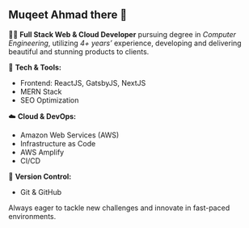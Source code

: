 ## Muqeet Ahmad there 👋

👨‍💻 **Full Stack Web & Cloud Developer** pursuing degree in _Computer Engineering_, utilizing _4+ years’_ experience, developing and delivering beautiful and stunning products to clients.

🚀 **Tech & Tools:**
 - Frontend: ReactJS, GatsbyJS, NextJS
 - MERN Stack
 - SEO Optimization

☁️ **Cloud & DevOps:**
 - Amazon Web Services (AWS)
 - Infrastructure as Code
 - AWS Amplify
 - CI/CD

🔧 **Version Control:**
 - Git & GitHub

Always eager to tackle new challenges and innovate in fast-paced environments.


